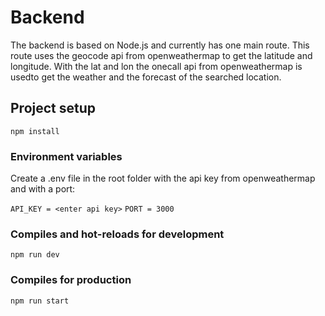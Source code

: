 # Backend
The backend is based on Node.js and currently has one main route.
This route uses the geocode api from openweathermap to get the latitude and longitude. 
With the lat and lon the onecall api from openweathermap is usedto get the weather and the forecast of the searched location.

## Project setup
```
npm install
```

### Environment variables
Create a .env file in the root folder with the api key from openweathermap and with a port:

`API_KEY = <enter api key>`
`PORT = 3000`

### Compiles and hot-reloads for development
```
npm run dev
```

### Compiles for production
```
npm run start
```
